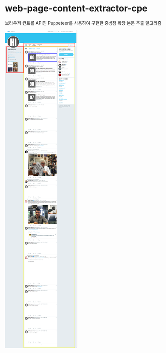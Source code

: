 # web-page-content-extractor-cpe
브라우저 컨트롤 API인 Puppeteer를 사용하여 구현한 중심점 확장 본문 추출 알고리즘

<img src='./screenshot/page23.png'>
